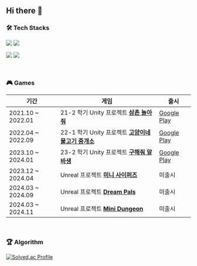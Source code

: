 ## Hi there 👋

### 🛠 Tech Stacks
<p>
<img src="https://img.shields.io/badge/c++-%2300599C.svg?style=for-the-badge&logo=c%2B%2B&logoColor=white"/>
<img src="https://img.shields.io/badge/c%23-%23239120.svg?style=for-the-badge&logo=c-sharp&logoColor=white"/>
</p>

<p>
<img src="https://img.shields.io/badge/unreal-%23313131.svg?style=for-the-badge&logo=unrealengine&logoColor=white"/>
<img src="https://img.shields.io/badge/unity-%23000000.svg?style=for-the-badge&logo=unity&logoColor=white"/>
</p>


</br>

### 🎮 Games
|기간|게임|출시|
|------|---|---|
|2021.10 ~ 2022.01|21-2 학기 Unity 프로젝트 [**삼촌 놀아줘**](https://github.com/yujin1025/PlayWithUncle)|[Google Play](https://play.google.com/store/apps/details?id=com.ExP.UncleAndNephew)|
|2022.04 ~ 2022.09|22-1 학기 Unity 프로젝트 [**고양이네 물고기 중개소**](https://github.com/yujin1025/CatfishAgency)|[Google Play](https://play.google.com/store/apps/details?id=com.ExpStudio.catfish)|
|2023.10 ~ 2024.01|23-2 학기 Unity 프로젝트 [**구해줘 알바생**](https://github.com/yujin1025/Save-the-Part-Timer-)|[Google Play](https://play.google.com/store/apps/details?id=com.Exp.SaveThePartTimer&pli=1)|
|2023.12 ~ 2024.04|Unreal 프로젝트 [**미니 사이퍼즈**](https://github.com/yujin1025/MiniCy)|미출시|
|2024.03 ~ 2024.09|Unreal 프로젝트 [**Dream Pals**](https://github.com/yujin1025/Project_E)|미출시|
|2024.03 ~ 2024.11|Unreal 프로젝트 [**Mini Dungeon**](https://github.com/yujin1025/MiniDungeon)|미출시|

</br>

### 🏆 Algorithm
[![Solved.ac Profile](http://mazassumnida.wtf/api/v2/generate_badge?boj=claire1025)](https://solved.ac/claire1025/)

